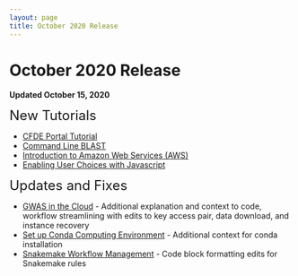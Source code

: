 ```yaml
---
layout: page
title: October 2020 Release
---
```


October 2020 Release
=====================

**Updated October 15, 2020**

<span style="font-size:24px;">New Tutorials

- [CFDE Portal Tutorial](../Common-Fund-Tools/CFDE-Portal/index.md)
- [Command Line BLAST](../Bioinformatic-Analyses/BLAST-Command-Line/BLAST1.md)
- [Introduction to Amazon Web Services (AWS)](../Cloud-Platforms/Introduction_to_Amazon_Web_Services/introtoaws1.md)
- [Enabling User Choices with Javascript](../General-Tools/Web-Development/Javascript-dropdown-box/javascript_chooser.md)
<!--- [Identifying MIME Types](../CFDE-Internal-Training/MIME-type/index.md) -->

<span style="font-size:24px;">Updates and Fixes

<!-- - [Editing MkDocs Websites with cfde-bot](../CFDE-Internal-Training/cfdebot_website_editing.md) - PR steps updated -->
- [GWAS in the Cloud](../Bioinformatic-Analyses/GWAS-in-the-cloud/index.md) - Additional explanation and context to code, workflow streamlining with edits to key access pair, data download, and instance recovery
- [Set up Conda Computing Environment](../General-Tools/Introduction-to-Conda/install_conda_tutorial.md) - Additional context for conda installation
- [Snakemake Workflow Management](../General-Tools/Snakemake/index.md) - Code block formatting edits for Snakemake rules
